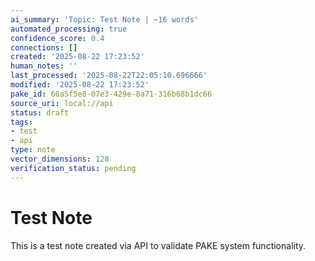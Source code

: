 ```yaml
---
ai_summary: 'Topic: Test Note | ~16 words'
automated_processing: true
confidence_score: 0.4
connections: []
created: '2025-08-22 17:23:52'
human_notes: ''
last_processed: '2025-08-22T22:05:10.696666'
modified: '2025-08-22 17:23:52'
pake_id: 66a5f5e8-07e3-429e-8a71-316b68b1dc66
source_uri: local://api
status: draft
tags:
- test
- api
type: note
vector_dimensions: 128
verification_status: pending
---
```


# Test Note

This is a test note created via API to validate PAKE system functionality.